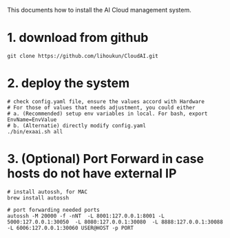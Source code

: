 This documents how to install the AI Cloud management system.

# 1. download from github
`git clone https://github.com/lihoukun/CloudAI.git`

# 2. deploy the system
```
# check config.yaml file, ensure the values accord with Hardware
# For those of values that needs adjustment, you could either
# a. (Recommended) setup env variables in local. For bash, export EnvName=EnvValue
# b. (Alternatie) directly modify config.yaml
./bin/exaai.sh all
```

# 3. (Optional) Port Forward in case hosts do not have external IP
```
# install autossh, for MAC
brew install autossh

# port forwarding needed ports
autossh -M 20000 -f -nNT  -L 8001:127.0.0.1:8001 -L 5000:127.0.0.1:30050  -L 8080:127.0.0.1:30080  -L 8888:127.0.0.1:30088 -L 6006:127.0.0.1:30060 USER@HOST -p PORT
```